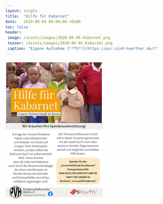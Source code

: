 ```yaml
---
layout: single
title:  "Hilfe für Kabarnet"
date:   2020-06-04 08:00:00 +0100
toc: false
header:
 image: /assets/images/2020-06-05-Kabarnet.png
 teaser: /assets/images/2020-06-05-Kabarnet.png
 caption: "Eigene Aufnahme [**TS**](https://wir-sind-huerther.de/)"
---
```



![Kabarnet](/assets/images/2020-06-05-Kabarnet.png)

